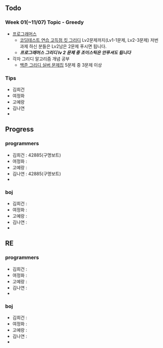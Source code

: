 
## Todo
### Week 01(~11/07) Topic - Greedy

- [프로그래머스](https://programmers.co.kr)
	- [코딩테스트 연습 고득점 킷 그리디](https://programmers.co.kr/learn/courses/30/parts/12244) Lv2문제까지(Lv1-1문제, Lv2-3문제) 저번 과제 하신 분들은 Lv2남은 2문제 푸시면 됩니다.
	- **_프로그래머스 그리디 lv 2 문제 중 조이스틱은 안푸셔도 됩니다_**
- 각자 그리디 알고리즘 개념 공부
	- [백준 그리디 실버 문제집](https://www.acmicpc.net/workbook/view/5838) 5문제 중 3문제 이상


### Tips

- 김희건
- 여정화
- 고예랑
- 김나연
- 


## Progress

### programmers
- 김희건 : 42885(구명보트)
- 여정화 :
- 고예랑 :
- 김나연 : 42885(구명보트)
- 

### boj
- 김희건 : 
- 여정화 :
- 고예랑 :
- 김나연 : 
- 


## RE

### programmers
- 김희건 : 
- 여정화 :
- 고예랑 :
- 김나연 : 
- 

### boj
- 김희건 : 
- 여정화 :
- 고예랑 :
- 김나연 : 
- 









